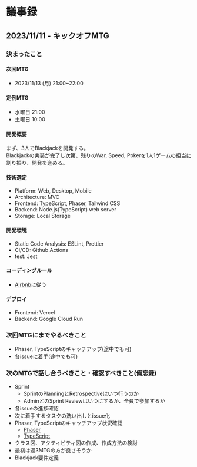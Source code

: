 # 議事録

## 2023/11/11 - キックオフMTG

### 決まったこと

#### 次回MTG
- 2023/11/13 (月) 21:00~22:00

#### 定例MTG
- 水曜日 21:00
- 土曜日 10:00

#### 開発概要
まず、3人でBlackjackを開発する。  
Blackjackの実装が完了し次第、残りのWar, Speed, Pokerを1人1ゲームの担当に割り振り、開発を進める。

#### 技術選定
- Platform: Web, Desktop, Mobile
- Architecture: MVC
- Frontend: TypeScript, Phaser, Tailwind CSS
- Backend: Node.js(TypeScript) web server
- Storage: Local Storage

#### 開発環境
- Static Code Analysis: ESLint, Prettier
- CI/CD: Github Actions
- test: Jest

#### コーディングルール
- [Airbnb](https://mitsuruog.github.io/javascript-style-guide/)に従う

#### デプロイ
- Frontend: Vercel
- Backend: Google Cloud Run

### 次回MTGにまでやるべきこと
- Phaser, TypeScriptのキャッチアップ(途中でも可)
- 各issueに着手(途中でも可)


### 次のMTGで話し合うべきこと・確認すべきこと(備忘録)
- Sprint
  - SprintのPlanningとRetrospectiveはいつ行うのか
  - AdminとのSprint Reviewはいつにするか、全員で参加するか
- 各issueの進捗確認
- 次に着手するタスクの洗い出しとissue化
- Phaser, TypeScriptのキャッチアップ状況確認
  - [Phaser](https://phaser.io/tutorials/making-your-first-phaser-3-game/part1)
  - [TypeScript](https://qiita.com/uhyo/items/e2fdef2d3236b9bfe74a)
- クラス図、アクティビティ図の作成、作成方法の検討
- 最初は週3MTGの方が良さそうか
- Blackjack要件定義